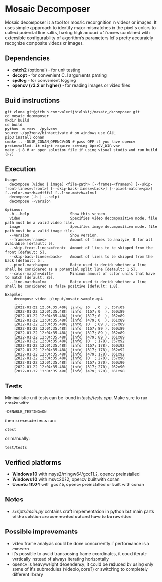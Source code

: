 # Mosaic Decomposer

Mosaic decomposer is a tool for mosaic recongnition in videos or images. It uses simple appproach to identify major mismatches in the pixel's colors to collect potential line splits, having high amount of frames combined with extensible configurability of algorithm's parameters let's pretty accurately recognize composite videos or images.

## Dependencies
* **catch2** (optional) - for unit testing
* **docopt** - for convenient CLI arguments parsing
* **spdlog** - for convenient logging
* **opencv (v3.2 or higher)** - for reading images or video files

## Build instructions
    git clone git@github.com:valerijbielskij/mosaic_decomposer.git
    cd mosaic_decomposer
    mkdir build
    cd build
    python -m venv ~/py3venv
    source ~/py3venv/bin/activate # on windows use CALL
    pip3 install conan
    cmake .. -DUSE_CONAN_OPENCV=ON # pass OFF if you have opencv preinstalled, it might require setting OpenCV_DIR var
    make -j 8 # or open solution file if using visual studio and run build (F7)
    
## Execution
    Usage:
      decompose (video | image) <file-path> [--frames=<frames>] [--skip-front-lines=<front>] [--skip-back-lines=<back>] [--pixel-match=<pm>] [--color-match=<diff>] [--line-match=<lm>]
      decompose (-h | --help)
      decompose --version

    Options:
      -h --help                   Show this screen.
      video                       Specifies video decomposition mode. file path must be a valid video file.
      image                       Specifies image decomposition mode. file path must be a valid image file.
      --version                   Show version.
      --frames=<frames>           Amount of frames to analyze, 0 for all available [default: 0].
      --skip-front-lines=<front>  Amount of lines to be skipped from the front [default: 5].
      --skip-back-lines=<back>    Amount of lines to be skipped from the back [default: 5].
      --pixel-match=<pm>          Ratio used to decide whether a line shall be considered as a potential split line [default: 1.5].
      --color-match=<diff>        Minimum amount of color units that have to match [default: 80].
      --line-match=<lm>           Ratio used to decide whether a line shall be considered as false positive [default: 1.8].
    
    Exapmle:
        decompose video ~/input/mosaic-sample.mp4
        ....
        [2022-01-22 12:04:35.488] [info] (0  ; 0  ), 157x89
        [2022-01-22 12:04:35.488] [info] (157; 0  ), 160x89
        [2022-01-22 12:04:35.488] [info] (317; 0  ), 162x89
        [2022-01-22 12:04:35.488] [info] (479; 0  ), 161x89
        [2022-01-22 12:04:35.488] [info] (0  ; 89 ), 157x89
        [2022-01-22 12:04:35.488] [info] (157; 89 ), 160x89
        [2022-01-22 12:04:35.488] [info] (317; 89 ), 162x89
        [2022-01-22 12:04:35.488] [info] (479; 89 ), 161x89
        [2022-01-22 12:04:35.488] [info] (0  ; 178), 157x92
        [2022-01-22 12:04:35.488] [info] (157; 178), 160x92
        [2022-01-22 12:04:35.488] [info] (317; 178), 162x92
        [2022-01-22 12:04:35.488] [info] (479; 178), 161x92
        [2022-01-22 12:04:35.488] [info] (0  ; 270), 157x90
        [2022-01-22 12:04:35.488] [info] (157; 270), 160x90
        [2022-01-22 12:04:35.488] [info] (317; 270), 162x90
        [2022-01-22 12:04:35.488] [info] (479; 270), 161x90
    
## Tests
Minimalistic unit tests can be found in *tests/tests.cpp*.
Make sure to run cmake with:

    -DENABLE_TESTING=ON
then to execute tests run:

    ctest
or manually:

    test/tests
    
## Verified platforms
* **Windows 10** with msys2/mingw64/gcc11.2, opencv preinstalled
* **Windows 10** with msvc2022, opencv built with conan
* **Ubuntu 18.04** with gcc7.5, opencv preinstalled or built with conan

## Notes
* *scripts/main.py* contains draft implementation in python but main parts of the solution are commented out and have to be rewritten

## Possible improvements
* video frame analysis could be done concurrently if performance is a concern
* it's possible to avoid transposing frame coordinates, it could iterate vertically instead of always iterating horizontally
* opencv is heavyweight dependency, it could be reduced by using only some of it's submodules (videoio, core?) or switching to completely different library